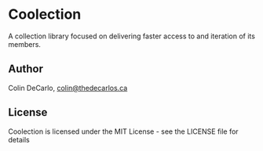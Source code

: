 # Coolection

A collection library focused on delivering faster access to and iteration of its members.

## Author

Colin DeCarlo, colin@thedecarlos.ca

## License

Coolection is licensed under the MIT License - see the LICENSE file for details
